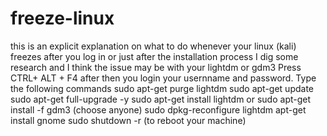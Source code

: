 # freeze-linux
this is an explicit explanation on what to do whenever your linux (kali) freezes after you log in or just after the installation process
I dig some research and I think the issue may be with your lightdm or gdm3 
Press CTRL+ ALT + F4 after then you login your usernname and password. Type the following commands
sudo apt-get purge lightdm
sudo apt-get update
sudo apt-get full-upgrade -y
sudo apt-get install lightdm or  sudo apt-get install -f gdm3 (choose anyone)
sudo dpkg-reconfigure lightdm
apt-get install gnome
sudo shutdown -r (to reboot your machine)
